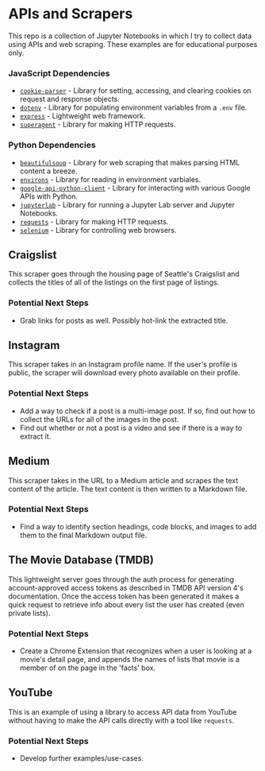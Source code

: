 # APIs and Scrapers

This repo is a collection of Jupyter Notebooks in which I try to collect data using APIs and web scraping. These examples are for educational purposes only.

### JavaScript Dependencies

- [`cookie-parser`](https://www.npmjs.com/package/cookie-parser) - Library for setting, accessing, and clearing cookies on request and response objects.
- [`dotenv`](https://www.npmjs.com/package/dotenv) - Library for populating environment variables from a `.env` file.
- [`express`](https://www.npmjs.com/package/express) - Lightweight web framework.
- [`superagent`](https://www.npmjs.com/package/superagent) - Library for making HTTP requests.

### Python Dependencies

- [`beautifulsoup`](https://pypi.org/project/beautifulsoup4/) - Library for web scraping that makes parsing HTML content a breeze.
- [`environs`](https://pypi.org/project/environs/) - Library for reading in environment varbiales.
- [`google-api-python-client`](https://pypi.org/project/google-api-python-client/) - Library for interacting with various Google APIs with Python.
- [`jupyterlab`](https://pypi.org/project/jupyterlab/) - Library for running a Jupyter Lab server and Jupyter Notebooks.
- [`requests`](https://pypi.org/project/requests/) - Library for making HTTP requests.
- [`selenium`](https://pypi.org/project/selenium/) - Library for controlling web browsers.

## Craigslist

This scraper goes through the housing page of Seattle's Craigslist and collects the titles of all of the listings on the first page of listings.

### Potential Next Steps

- Grab links for posts as well. Possibly hot-link the extracted title.

## Instagram

This scraper takes in an Instagram profile name. If the user's profile is public, the scraper will download every photo available on their profile.

### Potential Next Steps

- Add a way to check if a post is a multi-image post. If so, find out how to collect the URLs for all of the images in the post.
- Find out whether or not a post is a video and see if there is a way to extract it.

## Medium

This scraper takes in the URL to a Medium article and scrapes the text content of the article. The text content is then written to a Markdown file.

### Potential Next Steps

- Find a way to identify section headings, code blocks, and images to add them to the final Markdown output file.

## The Movie Database (TMDB)

This lightweight server goes through the auth process for generating account-approved access tokens as described in TMDB API version 4's documentation. Once the access token has been generated it makes a quick request to retrieve info about every list the user has created (even private lists).

### Potential Next Steps

- Create a Chrome Extension that recognizes when a user is looking at a movie's detail page, and appends the names of lists that movie is a member of on the page in the 'facts' box.

## YouTube

This is an example of using a library to access API data from YouTube without having to make the API calls directly with a tool like `requests`.

### Potential Next Steps

- Develop further examples/use-cases.
